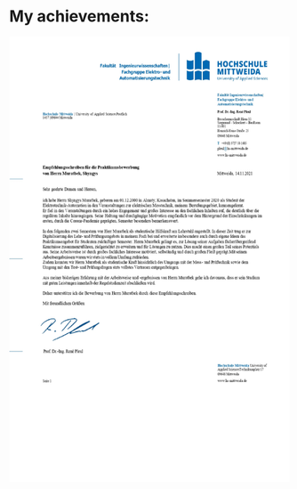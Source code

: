 # My achievements:


<img src="Empfehlungsschreiben_Shyngys_Muratbek_Praktikum_page-0001.jpg" width="600" height="800">

